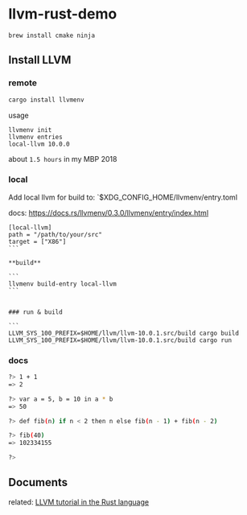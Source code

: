 # llvm-rust-demo

```
brew install cmake ninja
```

## Install LLVM


### remote

```bash
cargo install llvmenv
```

usage

```
llvmenv init
llvmenv entries
local-llvm 10.0.0
```

about `1.5 hours` in my MBP 2018

### local

Add local llvm for build to: `$XDG_CONFIG_HOME/llvmenv/entry.toml

docs: https://docs.rs/llvmenv/0.3.0/llvmenv/entry/index.html

````
[local-llvm]
path = "/path/to/your/src"
target = ["X86"]
```

**build**

```
llvmenv build-entry local-llvm
```


### run & build

```
LLVM_SYS_100_PREFIX=$HOME/llvm/llvm-10.0.1.src/build cargo build
LLVM_SYS_100_PREFIX=$HOME/llvm/llvm-10.0.1.src/build cargo run
````

### docs

```bash
?> 1 + 1
=> 2

?> var a = 5, b = 10 in a * b
=> 50

?> def fib(n) if n < 2 then n else fib(n - 1) + fib(n - 2)

?> fib(40)
=> 102334155

?>
```

## Documents

related: [LLVM tutorial in the Rust language](https://github.com/jauhien/iron-kaleidoscope)

